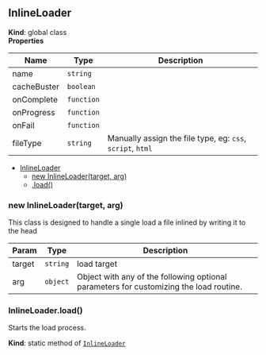 <a name="InlineLoader"></a>

## InlineLoader
**Kind**: global class  
**Properties**

| Name | Type | Description |
| --- | --- | --- |
| name | <code>string</code> |  |
| cacheBuster | <code>boolean</code> |  |
| onComplete | <code>function</code> |  |
| onProgress | <code>function</code> |  |
| onFail | <code>function</code> |  |
| fileType | <code>string</code> | Manually assign the file type, eg: <code>css</code>, <code>script</code>, <code>html</code> |


* [InlineLoader](#InlineLoader)
    * [new InlineLoader(target, arg)](#new_InlineLoader_new)
    * [.load()](#InlineLoader.load)

<a name="new_InlineLoader_new"></a>

### new InlineLoader(target, arg)
This class is designed to handle a single load a file inlined by writing it to the head


| Param | Type | Description |
| --- | --- | --- |
| target | <code>string</code> | load target |
| arg | <code>object</code> | Object with any of the following optional parameters for customizing the load routine. |

<a name="InlineLoader.load"></a>

### InlineLoader.load()
Starts the load process.

**Kind**: static method of [<code>InlineLoader</code>](#InlineLoader)  
